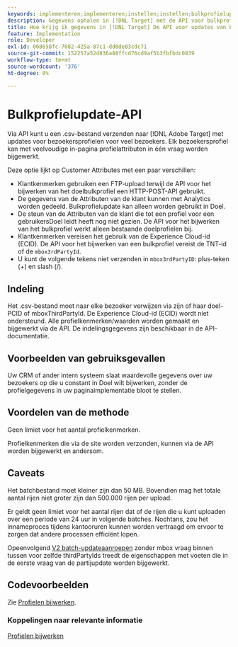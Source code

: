 ```yaml
---
keywords: implementeren;implementeren;instellen;instellen;bulkprofielupdate
description: Gegevens ophalen in [!DNL Target] met de API voor bulkprofielupdate.
title: Hoe krijg ik gegevens in [!DNL Target] De API voor updates van bulkprofielen gebruiken?
feature: Implementation
role: Developer
exl-id: 068658fc-7082-425a-87c1-dd0de03cdc71
source-git-commit: 152257a52d836a88ffcd76cd9af5b3fbfbdc0839
workflow-type: tm+mt
source-wordcount: '376'
ht-degree: 0%

---
```


# Bulkprofielupdate-API

Via API kunt u een .csv-bestand verzenden naar [!DNL Adobe Target] met updates voor bezoekersprofielen voor veel bezoekers. Elk bezoekersprofiel kan met veelvoudige in-pagina profielattributen in één vraag worden bijgewerkt.

Deze optie lijkt op Customer Attributes met een paar verschillen:

* Klantkenmerken gebruiken een FTP-upload terwijl de API voor het bijwerken van het doelbulkprofiel een HTTP-POST-API gebruikt.
* De gegevens van de Attributen van de klant kunnen met Analytics worden gedeeld. Bulkprofielupdate kan alleen worden gebruikt in Doel.
* De steun van de Attributen van de klant die tot een profiel voor een gebruikersDoel leidt heeft nog niet gezien. De API voor het bijwerken van het bulkprofiel werkt alleen bestaande doelprofielen bij.
* Klantkenmerken vereisen het gebruik van de Experience Cloud-id (ECID). De API voor het bijwerken van een bulkprofiel vereist de TNT-id of de `mbox3rdPartyId`.
* U kunt de volgende tekens niet verzenden in `mbox3rdPartyID`: plus-teken (+) en slash (/).

## Indeling

Het .csv-bestand moet naar elke bezoeker verwijzen via zijn of haar doel-PCID of mboxThirdPartyId. De Experience Cloud-id (ECID) wordt niet ondersteund. Alle profielkenmerken/waarden worden gemaakt en bijgewerkt via de API. De indelingsgegevens zijn beschikbaar in de API-documentatie.

## Voorbeelden van gebruiksgevallen

Uw CRM of ander intern systeem slaat waardevolle gegevens over uw bezoekers op die u constant in Doel wilt bijwerken, zonder de profielgegevens in uw paginaimplementatie bloot te stellen.

## Voordelen van de methode

Geen limiet voor het aantal profielkenmerken.

Profielkenmerken die via de site worden verzonden, kunnen via de API worden bijgewerkt en andersom.

## Caveats

Het batchbestand moet kleiner zijn dan 50 MB. Bovendien mag het totale aantal rijen niet groter zijn dan 500.000 rijen per upload.

Er geldt geen limiet voor het aantal rijen dat of de rijen die u kunt uploaden over een periode van 24 uur in volgende batches. Nochtans, zou het innameproces tijdens kantooruren kunnen worden vertraagd om ervoor te zorgen dat andere processen efficiënt lopen.

Opeenvolgend [V2 batch-updateaanroepen](https://developers.adobetarget.com/api/#updating-profiles) zonder mbox vraag binnen tussen voor zelfde thirdPartyIds treedt de eigenschappen met voeten die in de eerste vraag van de partijupdate worden bijgewerkt.

## Codevoorbeelden

Zie [Profielen bijwerken](https://developers.adobetarget.com/api/#updating-profiles).

### Koppelingen naar relevante informatie

[Profielen bijwerken](https://developers.adobetarget.com/api/#updating-profiles)
